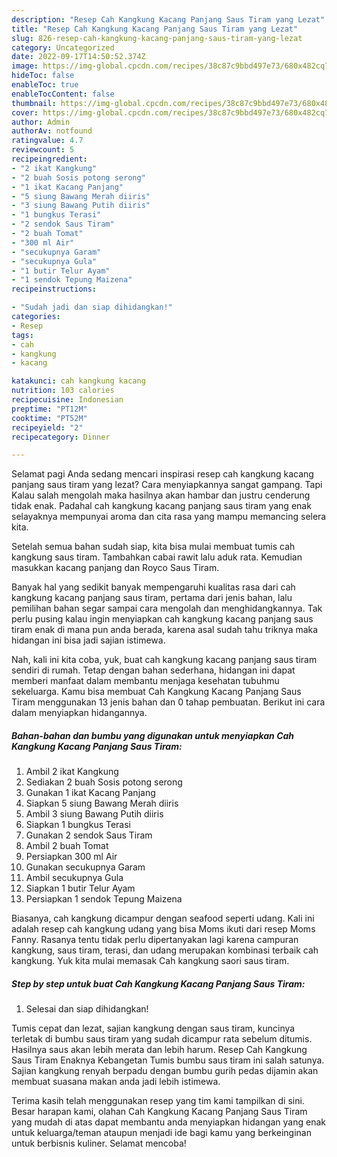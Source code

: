 ```yaml
---
description: "Resep Cah Kangkung Kacang Panjang Saus Tiram yang Lezat"
title: "Resep Cah Kangkung Kacang Panjang Saus Tiram yang Lezat"
slug: 826-resep-cah-kangkung-kacang-panjang-saus-tiram-yang-lezat
category: Uncategorized
date: 2022-09-17T14:50:52.374Z
image: https://img-global.cpcdn.com/recipes/38c87c9bbd497e73/680x482cq70/cah-kangkung-kacang-panjang-saus-tiram-foto-resep-utama.jpg
hideToc: false
enableToc: true
enableTocContent: false
thumbnail: https://img-global.cpcdn.com/recipes/38c87c9bbd497e73/680x482cq70/cah-kangkung-kacang-panjang-saus-tiram-foto-resep-utama.jpg
cover: https://img-global.cpcdn.com/recipes/38c87c9bbd497e73/680x482cq70/cah-kangkung-kacang-panjang-saus-tiram-foto-resep-utama.jpg
author: Admin
authorAv: notfound
ratingvalue: 4.7
reviewcount: 5
recipeingredient:
- "2 ikat Kangkung"
- "2 buah Sosis potong serong"
- "1 ikat Kacang Panjang"
- "5 siung Bawang Merah diiris"
- "3 siung Bawang Putih diiris"
- "1 bungkus Terasi"
- "2 sendok Saus Tiram"
- "2 buah Tomat"
- "300 ml Air"
- "secukupnya Garam"
- "secukupnya Gula"
- "1 butir Telur Ayam"
- "1 sendok Tepung Maizena"
recipeinstructions:

- "Sudah jadi dan siap dihidangkan!"
categories:
- Resep
tags:
- cah
- kangkung
- kacang

katakunci: cah kangkung kacang 
nutrition: 103 calories
recipecuisine: Indonesian
preptime: "PT12M"
cooktime: "PT52M"
recipeyield: "2"
recipecategory: Dinner

---
```



Selamat pagi Anda sedang mencari inspirasi resep cah kangkung kacang panjang saus tiram yang lezat? Cara menyiapkannya sangat gampang. Tapi Kalau salah mengolah maka hasilnya akan hambar dan justru cenderung tidak enak. Padahal cah kangkung kacang panjang saus tiram yang enak selayaknya mempunyai aroma dan cita rasa yang mampu memancing selera kita.


Setelah semua bahan sudah siap, kita bisa mulai membuat tumis cah kangkung saus tiram. Tambahkan cabai rawit lalu aduk rata. Kemudian masukkan kacang panjang dan Royco Saus Tiram.

Banyak hal yang sedikit banyak mempengaruhi kualitas rasa dari cah kangkung kacang panjang saus tiram, pertama dari jenis bahan, lalu pemilihan bahan segar sampai cara mengolah dan menghidangkannya. Tak perlu pusing kalau ingin menyiapkan cah kangkung kacang panjang saus tiram enak di mana pun anda berada, karena asal sudah tahu triknya maka hidangan ini bisa jadi sajian istimewa.


Nah, kali ini kita coba, yuk, buat cah kangkung kacang panjang saus tiram sendiri di rumah. Tetap dengan bahan sederhana, hidangan ini dapat memberi manfaat dalam membantu menjaga kesehatan tubuhmu sekeluarga. Kamu bisa membuat Cah Kangkung Kacang Panjang Saus Tiram menggunakan 13 jenis bahan dan 0 tahap pembuatan. Berikut ini cara dalam menyiapkan hidangannya.

<!--inarticleads1-->

##### Bahan-bahan dan bumbu yang digunakan untuk menyiapkan Cah Kangkung Kacang Panjang Saus Tiram:

1. Ambil 2 ikat Kangkung
1. Sediakan 2 buah Sosis potong serong
1. Gunakan 1 ikat Kacang Panjang
1. Siapkan 5 siung Bawang Merah diiris
1. Ambil 3 siung Bawang Putih diiris
1. Siapkan 1 bungkus Terasi
1. Gunakan 2 sendok Saus Tiram
1. Ambil 2 buah Tomat
1. Persiapkan 300 ml Air
1. Gunakan secukupnya Garam
1. Ambil secukupnya Gula
1. Siapkan 1 butir Telur Ayam
1. Persiapkan 1 sendok Tepung Maizena


Biasanya, cah kangkung dicampur dengan seafood seperti udang. Kali ini adalah resep cah kangkung udang yang bisa Moms ikuti dari resep Moms Fanny. Rasanya tentu tidak perlu dipertanyakan lagi karena campuran kangkung, saus tiram, terasi, dan udang merupakan kombinasi terbaik cah kangkung. Yuk kita mulai memasak Cah kangkung saori saus tiram. 

<!--inarticleads2-->

##### Step by step untuk buat Cah Kangkung Kacang Panjang Saus Tiram:


1. Selesai dan siap dihidangkan!

Tumis cepat dan lezat, sajian kangkung dengan saus tiram, kuncinya terletak di bumbu saus tiram yang sudah dicampur rata sebelum ditumis. Hasilnya saus akan lebih merata dan lebih harum. Resep Cah Kangkung Saus Tiram Enaknya Kebangetan Tumis bumbu saus tiram ini salah satunya. Sajian kangkung renyah berpadu dengan bumbu gurih pedas dijamin akan membuat suasana makan anda jadi lebih istimewa. 

Terima kasih telah menggunakan resep yang tim kami tampilkan di sini. Besar harapan kami, olahan Cah Kangkung Kacang Panjang Saus Tiram yang mudah di atas dapat membantu anda menyiapkan hidangan yang enak untuk keluarga/teman ataupun menjadi ide bagi kamu yang berkeinginan untuk berbisnis kuliner. Selamat mencoba!

